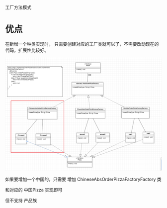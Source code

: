 工厂方法模式


#  优点

在新增一个种类实现时， 只需要创建对应的工厂类就可以了，不需要改动现在的代码，扩展性比较好。

![img.png](img.png)


如果要增加一个中国的，只需要 增加 ChineseAbsOrderPizzaFactoryFactory  类

和对应的 中国Pizza 实现即可

但不支持 产品族


